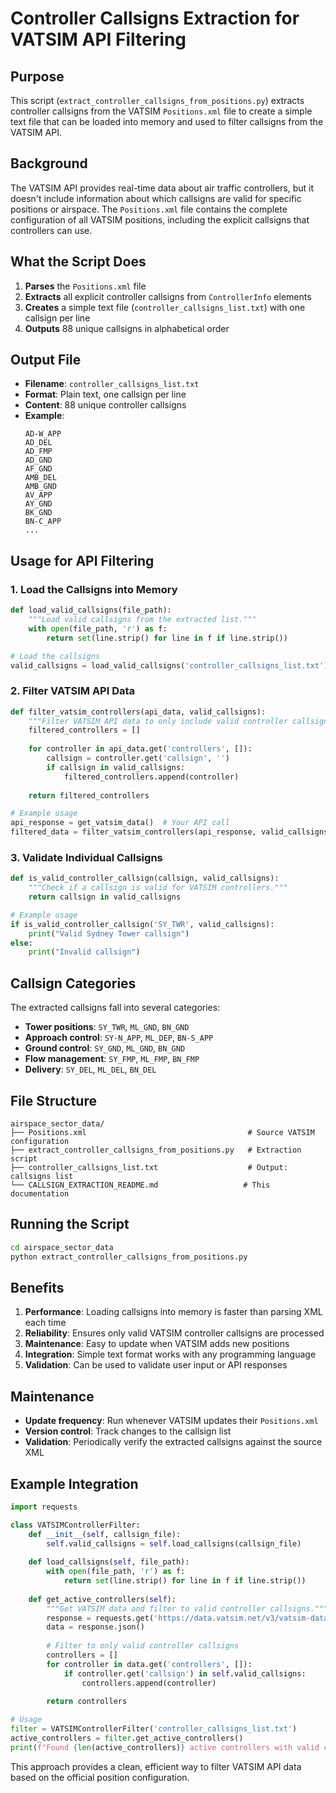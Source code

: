 # Controller Callsigns Extraction for VATSIM API Filtering

## Purpose

This script (`extract_controller_callsigns_from_positions.py`) extracts controller callsigns from the VATSIM `Positions.xml` file to create a simple text file that can be loaded into memory and used to filter callsigns from the VATSIM API.

## Background

The VATSIM API provides real-time data about air traffic controllers, but it doesn't include information about which callsigns are valid for specific positions or airspace. The `Positions.xml` file contains the complete configuration of all VATSIM positions, including the explicit callsigns that controllers can use.

## What the Script Does

1. **Parses** the `Positions.xml` file
2. **Extracts** all explicit controller callsigns from `ControllerInfo` elements
3. **Creates** a simple text file (`controller_callsigns_list.txt`) with one callsign per line
4. **Outputs** 88 unique callsigns in alphabetical order

## Output File

- **Filename**: `controller_callsigns_list.txt`
- **Format**: Plain text, one callsign per line
- **Content**: 88 unique controller callsigns
- **Example**:
  ```
  AD-W_APP
  AD_DEL
  AD_FMP
  AD_GND
  AF_GND
  AMB_DEL
  AMB_GND
  AV_APP
  AY_GND
  BK_GND
  BN-C_APP
  ...
  ```

## Usage for API Filtering

### 1. Load the Callsigns into Memory

```python
def load_valid_callsigns(file_path):
    """Load valid callsigns from the extracted list."""
    with open(file_path, 'r') as f:
        return set(line.strip() for line in f if line.strip())

# Load the callsigns
valid_callsigns = load_valid_callsigns('controller_callsigns_list.txt')
```

### 2. Filter VATSIM API Data

```python
def filter_vatsim_controllers(api_data, valid_callsigns):
    """Filter VATSIM API data to only include valid controller callsigns."""
    filtered_controllers = []
    
    for controller in api_data.get('controllers', []):
        callsign = controller.get('callsign', '')
        if callsign in valid_callsigns:
            filtered_controllers.append(controller)
    
    return filtered_controllers

# Example usage
api_response = get_vatsim_data()  # Your API call
filtered_data = filter_vatsim_controllers(api_response, valid_callsigns)
```

### 3. Validate Individual Callsigns

```python
def is_valid_controller_callsign(callsign, valid_callsigns):
    """Check if a callsign is valid for VATSIM controllers."""
    return callsign in valid_callsigns

# Example usage
if is_valid_controller_callsign('SY_TWR', valid_callsigns):
    print("Valid Sydney Tower callsign")
else:
    print("Invalid callsign")
```

## Callsign Categories

The extracted callsigns fall into several categories:

- **Tower positions**: `SY_TWR`, `ML_GND`, `BN_GND`
- **Approach control**: `SY-N_APP`, `ML_DEP`, `BN-S_APP`
- **Ground control**: `SY_GND`, `ML_GND`, `BN_GND`
- **Flow management**: `SY_FMP`, `ML_FMP`, `BN_FMP`
- **Delivery**: `SY_DEL`, `ML_DEL`, `BN_DEL`

## File Structure

```
airspace_sector_data/
├── Positions.xml                                    # Source VATSIM configuration
├── extract_controller_callsigns_from_positions.py   # Extraction script
├── controller_callsigns_list.txt                    # Output: callsigns list
└── CALLSIGN_EXTRACTION_README.md                   # This documentation
```

## Running the Script

```bash
cd airspace_sector_data
python extract_controller_callsigns_from_positions.py
```

## Benefits

1. **Performance**: Loading callsigns into memory is faster than parsing XML each time
2. **Reliability**: Ensures only valid VATSIM controller callsigns are processed
3. **Maintenance**: Easy to update when VATSIM adds new positions
4. **Integration**: Simple text format works with any programming language
5. **Validation**: Can be used to validate user input or API responses

## Maintenance

- **Update frequency**: Run whenever VATSIM updates their `Positions.xml`
- **Version control**: Track changes to the callsign list
- **Validation**: Periodically verify the extracted callsigns against the source XML

## Example Integration

```python
import requests

class VATSIMControllerFilter:
    def __init__(self, callsign_file):
        self.valid_callsigns = self.load_callsigns(callsign_file)
    
    def load_callsigns(self, file_path):
        with open(file_path, 'r') as f:
            return set(line.strip() for line in f if line.strip())
    
    def get_active_controllers(self):
        """Get VATSIM data and filter to valid controller callsigns."""
        response = requests.get('https://data.vatsim.net/v3/vatsim-data.json')
        data = response.json()
        
        # Filter to only valid controller callsigns
        controllers = []
        for controller in data.get('controllers', []):
            if controller.get('callsign') in self.valid_callsigns:
                controllers.append(controller)
        
        return controllers

# Usage
filter = VATSIMControllerFilter('controller_callsigns_list.txt')
active_controllers = filter.get_active_controllers()
print(f"Found {len(active_controllers)} active controllers with valid callsigns")
```

This approach provides a clean, efficient way to filter VATSIM API data based on the official position configuration.
